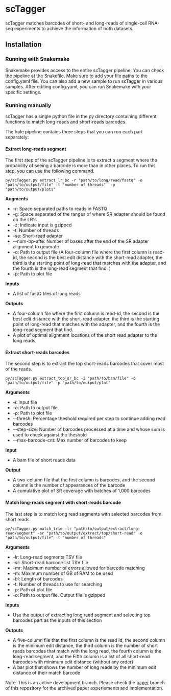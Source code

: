 # scTagger
scTagger matches barcodes of short- and long-reads of single-cell RNA-seq experiments to achieve the information of both datasets. 

## Installation

### Running with Snakemake
Snakemake provides access to the entire scTagger pipeline. You can check the pipeline at the Snakefile. Make sure to add your file paths to the config.yaml file. You can also add a new sample to run scTagger in various samples. After editing config.yaml, you can run Snakemake with your specific settings.

### Running manually
scTagger has a single python file in the py directory containing different functions to match long-reads and short-reads barcodes. 

The hole pipeline contains three steps that you can run each part separately:

#### Extract long-reads segment
The first step of the scTagger pipeline is to extract a segment where the probability of seeing a barcode is more than in other places.  To run this step, you can use the following command. 

```
py/scTagger.py extract_lr_bc -r "path/to/long/read/fastq" -o "path/to/output/file" -t "number of threads"  -p "path/to/output/plots"
```

**Augments**

* -r: Space separated paths to reads in FASTQ
* -g: Space separated of the ranges of where SR adapter should be found on the LR's
* -z: Indicate input is gzipped
* -t: Number of threads
* -sa: Short-read adapter
* --num-bp-afte: Number of bases after the end of the SR adapter alignment to generate
* -o: Path to output file (A four-column file where the first column is read-id, the second is the best edit distance with the short-read adapter, the third is the starting point of long-read that matches with the adapter, and the fourth is the long-read segment that find. )
* -p: Path to plot file

**Inputs**
* A list of fastQ files of long reads

**Outputs**
* A four-column file where the first column is read-id, the second is the best edit distance with the short-read adapter, the third is the starting point of long-read that matches with the adapter, and the fourth is the long-read segment that find. 
* A plot of optimal alignment locations of the short read adapter to the long reads. 

#### Extract short-reads barcodes

The second step is to extract the top short-reads barcodes that cover most of the reads.

```
py/scTagger.py extract_top_sr_bc -i "path/to/bam/file" -o "path/to/output/file" -p "path/to/output/plot"
```

**Arguments**
* -i: Input file
* -o: Path to output file.
* -p: Path to plot file
* --thresh: Percentage theshold required per step to continue adding read barcodes
* --step-size: Number of barcodes processed at a time and whose sum is used to check against the theshold
* --max-barcode-cnt: Max number of barcodes to keep

**Input**
* A bam file of short reads data

**Output**
* A two-column file that the first column is barcodes, and the second column is the number of appearances of the barcode
* A cumulative plot of SR coverage with batches of 1,000 barcodes 

#### Match long-reads segment with short-reads barcode
The last step is to match long read segments with selected barcodes from short reads
```
py/scTagger.py match_trie -lr "path/to/output/extract/long-read/segment" -sr "path/to/output/extract/top/short-read" -o "path/to/output/file" -t "number of threads"
```

**Arguments**
* -lr: Long-read segments TSV file
* -sr: Short-read barcode list TSV file
* -mr: Maximum number of errors allowed for barcode matching
* -m: Maximum number of GB of RAM to be used
* -bl: Length of barcodes
* -t: Number of threads to use for searching
* -p: Path of plot file
* -o: Path to output file. Output file is gzipped


**Inputs**
* Use the output of extracting long read segment and selecting top barcodes part as the inputs of this section 

**Outputs**
* A five-column file that the first column is the read id, the second column is the minimum edit distance, the third column is the number of short reads barcodes that match with the long read, the fourth column is the long-read segment, and the Fifth column is a list of all short-read barcodes with minimum edit distance (without any order)
* A bar plot that shows the number of long reads by the minimum edit distance of their match barcode



Note: This is an active development branch.
Please check the [paper](https://github.com/vpc-ccg/scTagger/tree/paper) branch of this repository for the archived paper experiements and implementation. 

